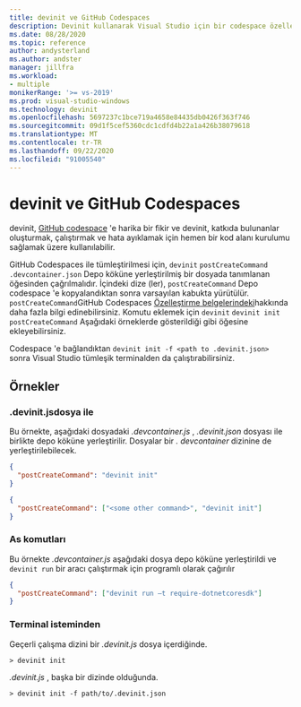```yaml
---
title: devinit ve GitHub Codespaces
description: Devinit kullanarak Visual Studio için bir codespace özelleştirmeyi öğrenin.
ms.date: 08/28/2020
ms.topic: reference
author: andysterland
ms.author: andster
manager: jillfra
ms.workload:
- multiple
monikerRange: '>= vs-2019'
ms.prod: visual-studio-windows
ms.technology: devinit
ms.openlocfilehash: 5697237c1bce719a4658e84435db0426f363f746
ms.sourcegitcommit: 09d1f5cef5360cdc1cdfd4b22a1a426b38079618
ms.translationtype: MT
ms.contentlocale: tr-TR
ms.lasthandoff: 09/22/2020
ms.locfileid: "91005540"
---
```

# <a name="devinit-and-github-codespaces"></a>devinit ve GitHub Codespaces

devinit, [GitHub codespace](https://github.com/features/codespaces) 'e harika bir fikir ve devinit, katkıda bulunanlar oluşturmak, çalıştırmak ve hata ayıklamak için hemen bir kod alanı kurulumu sağlamak üzere kullanılabilir.

GitHub Codespaces ile tümleştirilmesi için, `devinit` `postCreateCommand` `.devcontainer.json` Depo köküne yerleştirilmiş bir dosyada tanımlanan öğesinden çağrılmalıdır. İçindeki dize (ler), `postCreateCommand` Depo codespace 'e kopyalandıktan sonra varsayılan kabukta yürütülür. `postCreateCommand`GitHub Codespaces [Özelleştirme belgelerindeki](https://docs.github.com/github/developing-online-with-codespaces/configuring-codespaces-for-your-project)hakkında daha fazla bilgi edinebilirsiniz. Komutu eklemek için `devinit` `devinit init` `postCreateCommand` Aşağıdaki örneklerde gösterildiği gibi öğesine ekleyebilirsiniz.

Codespace 'e bağlandıktan `devinit init -f <path to .devinit.json>` sonra Visual Studio tümleşik terminalden da çalıştırabilirsiniz.

## <a name="examples"></a>Örnekler

### <a name="with-a-devinitjson-file"></a>.devinit.jsdosya ile
Bu örnekte, aşağıdaki dosyadaki _.devcontainer.js_ , _.devinit.json_ dosyası ile birlikte depo köküne yerleştirilir. Dosyalar bir _. devcontainer_ dizinine de yerleştirilebilecek.

```json
{
  "postCreateCommand": "devinit init"
}
```

```json
{
  "postCreateCommand": ["<some other command>", "devinit init"]
}
```

### <a name="as-commands"></a>As komutları
Bu örnekte _.devcontainer.js_ aşağıdaki dosya depo köküne yerleştirildi ve `devinit run` bir aracı çalıştırmak için programlı olarak çağırılır  

```json
{
  "postCreateCommand": ["devinit run –t require-dotnetcoresdk"]
}
```

### <a name="from-a-terminal-prompt"></a>Terminal isteminden

Geçerli çalışma dizini bir _.devinit.js_ dosya içerdiğinde.

```console
> devinit init
```

_.devinit.js_ , başka bir dizinde olduğunda.

```console
> devinit init -f path/to/.devinit.json
```
